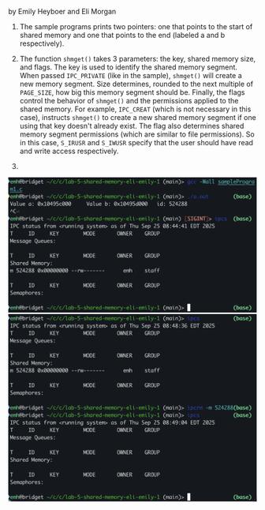 by Emily Heyboer and Eli Morgan

1. The sample programs prints two pointers: one that points to the start of shared memory and one that points to the end (labeled a and b respectively).

2. The function `shmget()` takes 3 parameters: the key, shared memory size, and flags. The key is used to identify the shared memory segment. When passed `IPC_PRIVATE` (like in the sample), `shmget()` will create a new memory segment. Size determines, rounded to the next multiple of `PAGE_SIZE`, how big this memory segment should be. Finally, the flags control the behavior of `shmget()` and the permissions applied to the shared memory. For example, `IPC_CREAT` (which is not necessary in this case), instructs `shmget()` to create a new shared memory segment if one using that key doesn't already exist. The flag also determines shared memory segment permissions (which are similar to file permissions). So in this case, `S_IRUSR` and `S_IWUSR` specify that the user should have read and write access respectively.

5.
![the output of ipcs showing a leftover shared memory segment](./ipcs-leftover.png)
![the output of ipcs before and after calling ipcrm](./ipcs-post-ipcrm.png)